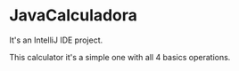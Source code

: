 # JavaCalculadora
It's an IntelliJ IDE project.

This calculator it's a simple one with all 4 basics operations.
